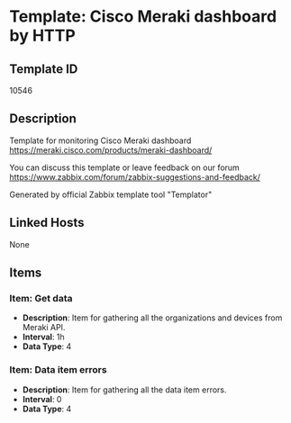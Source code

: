 # Template: Cisco Meraki dashboard by HTTP

## Template ID
10546

## Description
Template for monitoring Cisco Meraki dashboard https://meraki.cisco.com/products/meraki-dashboard/

You can discuss this template or leave feedback on our forum https://www.zabbix.com/forum/zabbix-suggestions-and-feedback/

Generated by official Zabbix template tool "Templator"

## Linked Hosts
None

## Items

### Item: Get data
- **Description**: Item for gathering all the organizations and devices from Meraki API.
- **Interval**: 1h
- **Data Type**: 4

### Item: Data item errors
- **Description**: Item for gathering all the data item errors.
- **Interval**: 0
- **Data Type**: 4

